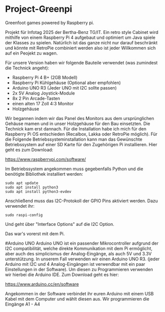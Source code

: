 # Project-Greenpi
Greenfoot games powered by Raspberry pi. 




Projekt für Infotag 2025 der Bertha-Benz TG/IT.
Ein retro style Cabinet wird mithilfe von einem Raspberry Pi 4 aufgebaut und optimiert um Java spiele der Klasses zu spielen. 
Natürlich ist das ganze nicht nur darauf beschränkt und könnte mit RetroPie combiniert werden also ist jeder Willkommen sich auf ein Peojekt zu wagen. 

Für unsere Version haben wir folgende Bauteile verwendet (was zumindest die Technick angeht):
- Raspberry Pi 4 B+ (2GB Modell)
- Raspberry Pi Kühlgehäuse (Optional aber empfohlen)
- Arduino UNO R3 (Jeder UNO mit I2C sollte passen)
- 2x 5V Analog Joystick-Module
- 8x 2 Pin Arcade-Tasten
- einen alten 17 Zoll 4:3 Monitor 
- Holzgehäuse

Wir begannen indem wir das Panel des Monitors aus dem ursprünglichen Gehäuse mamen und in unser Holzgehäuse für den Bau einsetzten.
Die Technick kam erst dannach. Für die Installation habe ich mich für den Raspberry Pi OS entschieden (Recalbox, Lakka oder RetroPie möglich). 
Für die Folgende Betriebssysteminstallation kann man das Gewünschte Betriebssystem auf einer SD Karte für den Zugehörigen Pi installieren. 
Hier geht es zum Download:

https://www.raspberrypi.com/software/

Im Betriebssystem angekommen muss gegebenfalls Python und die benötigte Bibliothek installiert werden:

```
sudo apt update
sudo apt install python3
sudo apt install python3-evdev
```

Anschließend muss das I2C-Protokoll der GPIO Pins aktiviert werden. Dazu verwendet ihr:
```
sudo raspi-config
```

Und geht über "Interface Options" auf die I2C Option.


Das war's vorerst mit dem Pi. 

#Arduino UNO
Arduino UNO ist ein passender Mikrocontroller aufgrund der I2C compatibilität, welche direkte Kommunikation mit dem Pi ermöglicht, aber auch des simplicismus der Analog-Eingänge, als auch 5V und 3.3V unterstützung. In unserem Fall verwenden wir einen Arduino UNO R3. (jeder Arduino mit I2C und 4 Analog-Eingängen ist verwendbar mit ein paar Einstellungen in der Software). Um diesen zu Programmieren verwenden wir hierbei die Arduino IDE. Zum Download geht es hier:

https://www.arduino.cc/en/software

Angekommen in der Software verbindet ihr euren Arduino mit einem USB Kabel mit dem Computer und wählt diesen aus. 
Wir programmieren die Eingänge A1 - A4
